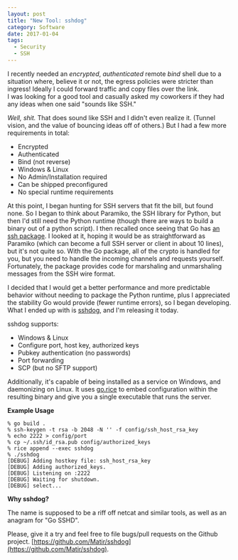 ```yaml
---
layout: post
title: "New Tool: sshdog"
category: Software
date: 2017-01-04
tags:
  - Security
  - SSH
---
```


I recently needed an *encrypted*, *authenticated* remote *bind* shell due to a
situation where, believe it or not, the egress policies were stricter than
ingress!  Ideally I could forward traffic and copy files over the link.  
I was looking for a good tool and casually asked my coworkers if they had any
ideas when one said "sounds like SSH."

*Well, shit.*  That does sound like SSH and I didn't even realize it.  (Tunnel
vision, and the value of bouncing ideas off of others.)  But I had a few more
requirements in total:

- Encrypted
- Authenticated
- Bind (not reverse)
- Windows & Linux
- No Admin/Installation required
- Can be shipped preconfigured
- No special runtime requirements

At this point, I began hunting for SSH servers that fit the bill, but found
none.  So I began to think about Paramiko, the SSH library for Python, but then
I'd still need the Python runtime (though there are ways to build a binary out
of a python script).  I then recalled once seeing that Go has [an ssh
package](https://godoc.org/golang.org/x/crypto/ssh).  I looked at it, hoping it
would be as straightforward as Paramiko (which can become a full SSH server or
client in about 10 lines), but it's not quite so.  With the Go package, all of
the crypto is handled for you, but you need to handle the incoming channels and
requests yourself.  Fortunately, the package provides code for marshaling and
unmarshaling messages from the SSH wire format.

I decided that I would get a better performance and more predictable behavior
without needing to package the Python runtime, plus I appreciated the
stability Go would provide (fewer runtime errors), so I began developing.  What
I ended up with is [sshdog](https://github.com/Matir/sshdog), and I'm releasing it today.

sshdog supports:

- Windows & Linux
- Configure port, host key, authorized keys
- Pubkey authentication (no passwords)
- Port forwarding
- SCP (but no SFTP support)

Additionally, it's capable of being installed as a service on Windows, and
daemonizing on Linux.  It uses [go.rice](https://github.com/GeertJohan/go.rice)
to embed configuration within the resulting binary and give you a single
executable that runs the server.

**Example Usage**

```
% go build .
% ssh-keygen -t rsa -b 2048 -N '' -f config/ssh_host_rsa_key
% echo 2222 > config/port
% cp ~/.ssh/id_rsa.pub config/authorized_keys
% rice append --exec sshdog
% ./sshdog
[DEBUG] Adding hostkey file: ssh_host_rsa_key
[DEBUG] Adding authorized_keys.
[DEBUG] Listening on :2222
[DEBUG] Waiting for shutdown.
[DEBUG] select...
```

**Why sshdog?**

The name is supposed to be a riff off netcat and similar tools, as well as an
anagram for "Go SSHD".

Please, give it a try and feel free to file bugs/pull requests on the Github
project.  [https://github.com/Matir/sshdog](https://github.com/Matir/sshdog).
